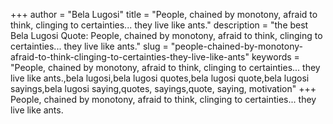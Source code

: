 +++
author = "Bela Lugosi"
title = "People, chained by monotony, afraid to think, clinging to certainties... they live like ants."
description = "the best Bela Lugosi Quote: People, chained by monotony, afraid to think, clinging to certainties... they live like ants."
slug = "people-chained-by-monotony-afraid-to-think-clinging-to-certainties-they-live-like-ants"
keywords = "People, chained by monotony, afraid to think, clinging to certainties... they live like ants.,bela lugosi,bela lugosi quotes,bela lugosi quote,bela lugosi sayings,bela lugosi saying,quotes, sayings,quote, saying, motivation"
+++
People, chained by monotony, afraid to think, clinging to certainties... they live like ants.

